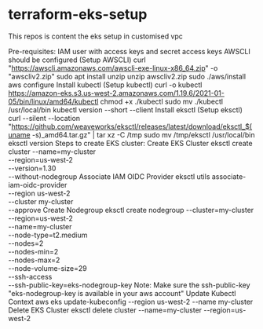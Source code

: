 # terraform-eks-setup
This repos is content the eks setup in customised vpc 


Pre-requisites:
IAM user with access keys and secret access keys
AWSCLI should be configured (Setup AWSCLI)
curl "https://awscli.amazonaws.com/awscli-exe-linux-x86_64.zip" -o "awscliv2.zip"
sudo apt install unzip
unzip awscliv2.zip
sudo ./aws/install
aws configure
Install kubectl (Setup kubectl)
curl -o kubectl https://amazon-eks.s3.us-west-2.amazonaws.com/1.19.6/2021-01-05/bin/linux/amd64/kubectl
chmod +x ./kubectl
sudo mv ./kubectl /usr/local/bin
kubectl version --short --client
Install eksctl (Setup eksctl)
curl --silent --location "https://github.com/weaveworks/eksctl/releases/latest/download/eksctl_$(uname -s)_amd64.tar.gz" | tar xz -C /tmp
sudo mv /tmp/eksctl /usr/local/bin
eksctl version
Steps to create EKS cluster:
Create EKS Cluster
eksctl create cluster --name=my-cluster \
                      --region=us-west-2 \
                      --version=1.30 \
                      --without-nodegroup
Associate IAM OIDC Provider
eksctl utils associate-iam-oidc-provider \
    --region us-west-2 \
    --cluster my-cluster \
    --approve
Create Nodegroup
eksctl create nodegroup --cluster=my-cluster \
                       --region=us-west-2 \
                       --name=my-cluster \
                       --node-type=t2.medium \
                       --nodes=2 \
                       --nodes-min=2 \
                       --nodes-max=2 \
                       --node-volume-size=29 \
                       --ssh-access \
                       --ssh-public-key=eks-nodegroup-key 
Note: Make sure the ssh-public-key "eks-nodegroup-key is available in your aws account"
Update Kubectl Context
aws eks update-kubeconfig --region us-west-2 --name my-cluster
Delete EKS Cluster
eksctl delete cluster --name=my-cluster --region=us-west-2
